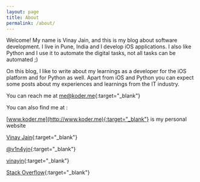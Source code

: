 ```yaml
---
layout: page
title: About
permalink: /about/
---
```


Welcome! My name is Vinay Jain, and this is my blog about software development. I live in Pune, India and I develop iOS applications. I also like Python and I use it to automate the digital tasks, not all tasks can be automated ;)

On this blog, I like to write about my learnings as a developer for the iOS platform and for Python as well. Apart from iOS and Python you can expect some posts about my experiences and learnings from the IT industry.

You can reach me at <i class="fa fa-envelope-o"></i> [me@koder.me](mailto:me@koder.me){:target="_blank"}

You can also find me at :

[www.koder.me](http://www.koder.me){:target="_blank"} is my personal website

<i class="fa fa-linkedin"></i> [Vinay Jain](https://in.linkedin.com/in/vinayjain7){:target="_blank"}

<i class="fa fa-twitter"></i> [@v1n4yjn](https://twitter.com/v1n4yjn){:target="_blank"}

<i class="fa fa-github"></i> [vinayjn](https://github.com/vinayjn){:target="_blank"}

<i class="fa fa-stack-overflow"></i> [Stack Overflow](http://stackoverflow.com/users/2286267/vinay-jain){:target="_blank"}